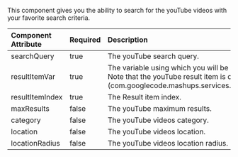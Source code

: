 This component gives you the ability to search for the youTube videos with your favorite search criteria.

| Component Attribute   | Required | Description | Default value |
|:----------------------|:---------|:------------|:--------------|
| searchQuery | true | The youTube search query. | NA |
| resultItemVar | true | The variable using which you will be able to access the youTube result item. Note that the youTube result item is of type (com.googlecode.mashups.services.youtube.api.YouTubeSearchResultItem). | NA |
| resultItemIndex | true | The Result item index. | NA |
| maxResults | false | The youTube maximum results. | 10 |
| category | false | The youTube videos category. | NA |
| location | false | The youTube videos location. | NA |
| locationRadius | false | The youTube videos location radius. | 10 |
